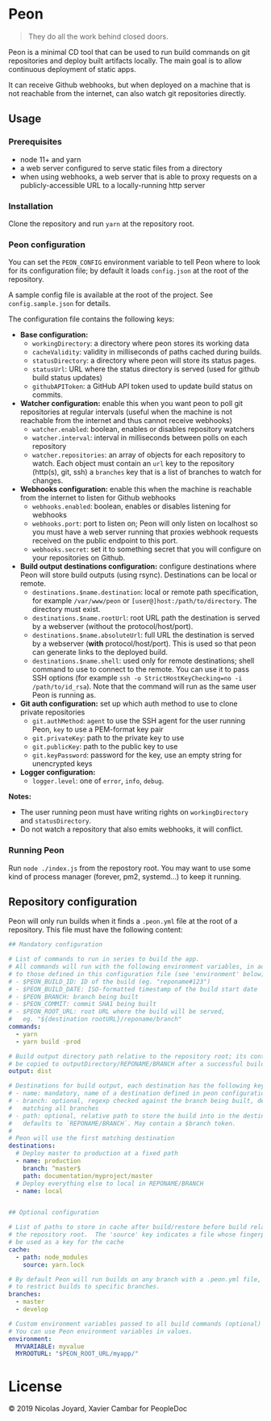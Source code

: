 # Peon

> They do all the work behind closed doors.

Peon is a minimal CD tool that can be used to run build commands on git
repositories and deploy built artifacts locally.  The main goal is to
allow continuous deployment of static apps.

It can receive Github webhooks, but when deployed on a machine that is not
reachable from the internet, can also watch git repositories directly.

## Usage

### Prerequisites

- node 11+ and yarn
- a web server configured to serve static files from a directory
- when using webhooks, a web server that is able to proxy requests on a
  publicly-accessible URL to a locally-running http server

### Installation

Clone the repository and run `yarn` at the repository root.

### Peon configuration

You can set the `PEON_CONFIG` environment variable to tell Peon where to
look for its configuration file; by default it loads `config.json` at the
root of the repository.

A sample config file is available at the root of the project. See
`config.sample.json` for details.

The configuration file contains the following keys:

- **Base configuration:**
  - `workingDirectory`: a directory where peon stores its working data
  - `cacheValidity`: validity in milliseconds of paths cached during builds.
  - `statusDirectory`: a directory where peon will store its status pages.
  - `statusUrl`: URL where the status directory is served (used for github
    build status updates)
  - `githubAPIToken`: a GitHub API token used to update build status on commits.
- **Watcher configuration:** enable this when you want peon to poll git
  repositories at regular intervals (useful when the machine is not reachable
  from the internet and thus cannot receive webhooks)
  - `watcher.enabled`: boolean, enables or disables repository watchers
  - `watcher.interval`: interval in milliseconds between polls on each
    repository
  - `watcher.repositories`: an array of objects for each repository to watch.
    Each object must contain an `url` key to the repository (http(s), git, ssh)
    a `branches` key that is a list of branches to watch for changes.
- **Webhooks configuration:** enable this when the machine is reachable from the
  internet to listen for Github webhooks
  - `webhooks.enabled`: boolean, enables or disables listening for webhooks
  - `webhooks.port`: port to listen on; Peon will only listen on localhost so
    you must have a web server running that proxies webhook requests received
    on the public endpoint to this port.
  - `webhooks.secret`: set it to something secret that you will configure on
    your repositories on Github.
- **Build output destinations configuration:** configure destinations where Peon
  will store build outputs (using rsync).  Destinations can be local or remote.
  - `destinations.$name.destination`: local or remote path specification, for
    example `/var/www/peon` or `[user@]host:/path/to/directory`.  The directory
    must exist.
  - `destinations.$name.rootUrl`: root URL path  the destination is served by a
    webserver (without the protocol/host/port).
  - `destinations.$name.absoluteUrl`: full URL the destination is served by a
    webserver (**with** protocol/host/port).  This is used so that peon can
    generate links to the deployed build.
  - `destinations.$name.shell`: used only for remote destinations; shell command
    to use to connect to the remote.  You can use it to pass SSH options (for
    example `ssh -o StrictHostKeyChecking=no -i /path/to/id_rsa`).  Note that
    the command will run as the same user Peon is running as.
- **Git auth configuration:** set up which auth method to use to clone private
  repositories
  - `git.authMethod`: `agent` to use the SSH agent for the user running Peon,
    `key` to use a PEM-format key pair
  - `git.privateKey`: path to the private key to use
  - `git.publicKey`: path to the public key to use
  - `git.keyPassword`: password for the key, use an empty string for unencrypted
    keys
- **Logger configuration:**
  - `logger.level`: one of `error`, `info`, `debug`.

**Notes:**
- The user running peon must have writing rights on `workingDirectory` and
  `statusDirectory`.
- Do not watch a repository that also emits webhooks, it will conflict.

### Running Peon

Run `node ./index.js` from the repostory root.  You may want to use some
kind of process manager (forever, pm2, systemd...) to keep it running.

## Repository configuration

Peon will only run builds when it finds a `.peon.yml` file at the root of a
repository.  This file must have the following content:

```yaml
## Mandatory configuration

# List of commands to run in series to build the app.
# All commands will run with the following environment variables, in addition
# to those defined in this configuration file (see 'environment' below):
# - $PEON_BUILD_ID: ID of the build (eg. "reponame#123")
# - $PEON_BUILD_DATE: ISO-formatted timestamp of the build start date
# - $PEON_BRANCH: branch being built
# - $PEON_COMMIT: commit SHA1 being built
# - $PEON_ROOT_URL: root URL where the build will be served,
#   eg. "${destination rootURL}/reponame/branch"
commands:
  - yarn
  - yarn build -prod

# Build output directory path relative to the repository root; its content will
# be copied to outputDirectory/REPONAME/BRANCH after a successful build.
output: dist

# Destinations for build output, each destination has the following keys:
# - name: mandatory, name of a destination defined in peon configuration
# - branch: optional, regexp checked against the branch being built, defaults to
#   matching all branches
# - path: optional, relative path to store the build into in the destination;
#   defaults to `REPONAME/BRANCH`. May contain a $branch token.
#
# Peon will use the first matching destination
destinations:
  # Deploy master to production at a fixed path
  - name: production
    branch: ^master$
    path: documentation/myproject/master
  # Deploy everything else to local in REPONAME/BRANCH
  - name: local


## Optional configuration

# List of paths to store in cache after build/restore before build relative to
# the repository root.  The 'source' key indicates a file whose fingerprint will
# be used as a key for the cache
cache:
  - path: node_modules
    source: yarn.lock

# By default Peon will run builds on any branch with a .peon.yml file, use this
# to restrict builds to specific branches.
branches:
  - master
  - develop

# Custom environment variables passed to all build commands (optional)
# You can use Peon environment variables in values.
environment:
  MYVARIABLE: myvalue
  MYROOTURL: "$PEON_ROOT_URL/myapp/"
```

# License

© 2019 Nicolas Joyard, Xavier Cambar for PeopleDoc
